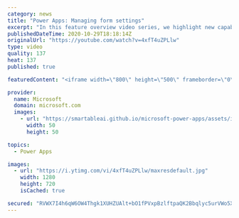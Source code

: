 ```yaml
---
category: news
title: "Power Apps: Managing form settings"
excerpt: "In this feature overview video series, we highlight new capabilities included in the latest update to Microsoft Power Apps.  Improvements to Microsoft Power Apps for managing form settings and events allow users to set various features on a form in the new modern designer.   Get the most out of Power"
publishedDateTime: 2020-10-29T18:18:14Z
originalUrl: "https://youtube.com/watch?v=4xfT4uZPLlw"
type: video
quality: 137
heat: 137
published: true

featuredContent: "<iframe width=\"800\" height=\"500\" frameborder=\"0\" src=\"https://www.youtube.com/embed/4xfT4uZPLlw\" allow=\"accelerometer; autoplay; encrypted-media; gyroscope; picture-in-picture\" allowfullscreen></iframe>"

provider:
  name: Microsoft
  domain: microsoft.com
  images:
    - url: "https://smartableai.github.io/microsoft-power-apps/assets/images/organizations/microsoft.com-50x50.jpg"
      width: 50
      height: 50

topics:
  - Power Apps

images:
  - url: "https://i.ytimg.com/vi/4xfT4uZPLlw/maxresdefault.jpg"
    width: 1280
    height: 720
    isCached: true

secured: "RVWX7I4h6qW6OW4Thgk1XUHZUAlt+bO1fPVxpBzlftpaQK2Bbqlyc5urVWo5XM9Qm55kFHY4fj1oppx/Wo6M4nV7oXNzVWOY9bYJ47bQ/rF4GysL+2pgXZjQ3zwFKL3AF0v4Ss/XueqB1fJhJca8XkXFMDHdQfJresweX0mloWuUTqEusIczRFbUs8s7OxBrv5qO+42HZNroOfZ8+G5v/9+Z7WfeVfUN5q1IllCKC6QX1ufoiYqEHKBa/OGp9RF0S2o924JQuxeNLlN2n0YgLysGJEaxcs23CuJ432j+qBU497rqGAXuODITTIjFyOn7fc8NM1zTFe1bXDjXEKM6oYcFIJ6O9Rr1yPuieJzdIkHAnS+PclSAaEjX1tfAfM6/SlwY3ap10a+f2I9A9S6WVjqcDqrHT6GzmDZpuO0xBmZ4LztOwEDswAwI5rMP2y2p;56e9FIw2TcjeKrIJ0Ye7yg=="
---
```



